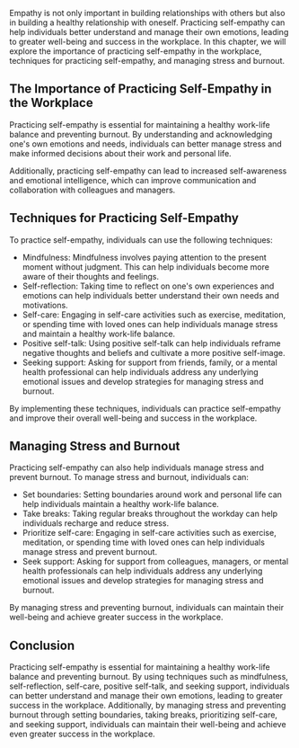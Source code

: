 
Empathy is not only important in building relationships with others but also in building a healthy relationship with oneself. Practicing self-empathy can help individuals better understand and manage their own emotions, leading to greater well-being and success in the workplace. In this chapter, we will explore the importance of practicing self-empathy in the workplace, techniques for practicing self-empathy, and managing stress and burnout.

The Importance of Practicing Self-Empathy in the Workplace
----------------------------------------------------------

Practicing self-empathy is essential for maintaining a healthy work-life balance and preventing burnout. By understanding and acknowledging one's own emotions and needs, individuals can better manage stress and make informed decisions about their work and personal life.

Additionally, practicing self-empathy can lead to increased self-awareness and emotional intelligence, which can improve communication and collaboration with colleagues and managers.

Techniques for Practicing Self-Empathy
--------------------------------------

To practice self-empathy, individuals can use the following techniques:

* Mindfulness: Mindfulness involves paying attention to the present moment without judgment. This can help individuals become more aware of their thoughts and feelings.
* Self-reflection: Taking time to reflect on one's own experiences and emotions can help individuals better understand their own needs and motivations.
* Self-care: Engaging in self-care activities such as exercise, meditation, or spending time with loved ones can help individuals manage stress and maintain a healthy work-life balance.
* Positive self-talk: Using positive self-talk can help individuals reframe negative thoughts and beliefs and cultivate a more positive self-image.
* Seeking support: Asking for support from friends, family, or a mental health professional can help individuals address any underlying emotional issues and develop strategies for managing stress and burnout.

By implementing these techniques, individuals can practice self-empathy and improve their overall well-being and success in the workplace.

Managing Stress and Burnout
---------------------------

Practicing self-empathy can also help individuals manage stress and prevent burnout. To manage stress and burnout, individuals can:

* Set boundaries: Setting boundaries around work and personal life can help individuals maintain a healthy work-life balance.
* Take breaks: Taking regular breaks throughout the workday can help individuals recharge and reduce stress.
* Prioritize self-care: Engaging in self-care activities such as exercise, meditation, or spending time with loved ones can help individuals manage stress and prevent burnout.
* Seek support: Asking for support from colleagues, managers, or mental health professionals can help individuals address any underlying emotional issues and develop strategies for managing stress and burnout.

By managing stress and preventing burnout, individuals can maintain their well-being and achieve greater success in the workplace.

Conclusion
----------

Practicing self-empathy is essential for maintaining a healthy work-life balance and preventing burnout. By using techniques such as mindfulness, self-reflection, self-care, positive self-talk, and seeking support, individuals can better understand and manage their own emotions, leading to greater success in the workplace. Additionally, by managing stress and preventing burnout through setting boundaries, taking breaks, prioritizing self-care, and seeking support, individuals can maintain their well-being and achieve even greater success in the workplace.
